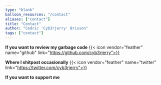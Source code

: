 ```yaml
---
type: "blank"
balloon_resources: "/contact"
aliases: ["contact"]
title: "Contact"
author: "Cedric 'Cyb3rjerry' Brisson"
tags: ["contact"]
---
```


**If you want to review my garbage code** {{< icon vendor="feather" name="github" link="https://github.com/cyb3rjerry">}} 

**Where I shitpost occasionally** {{< icon vendor="feather" name="twitter" link="https://twitter.com/cyb3rjerry">}} 

**If you want to support me** <script type="text/javascript" src="https://cdnjs.buymeacoffee.com/1.0.0/button.prod.min.js" data-name="bmc-button" data-slug="cyb3rjerry" data-color="#FFDD00" data-emoji="" data-font="Poppins" data-text="Buy me a coffee" data-outline-color="#000000" data-font-color="#000000" data-coffee-color="#ffffff" ></script>